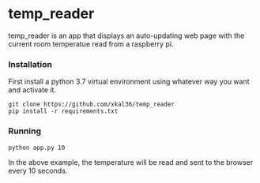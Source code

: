 # temp_reader
temp_reader is an app that displays an auto-updating web page with the current room temperatue read from a raspberry pi.

### Installation
First install a python 3.7 virtual environment using whatever way you want and activate it.
    
    git clone https://github.com/xkal36/temp_reader
    pip install -r requirements.txt
   
### Running
    python app.py 10


In the above example, the temperature will be read and sent to the browser every 10 seconds.